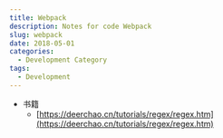 ```yaml
---
title: Webpack
description: Notes for code Webpack
slug: webpack
date: 2018-05-01
categories:
  - Development Category
tags:
  - Development
---
```


- 书籍
    - [https://deerchao.cn/tutorials/regex/regex.htm](https://deerchao.cn/tutorials/regex/regex.htm)